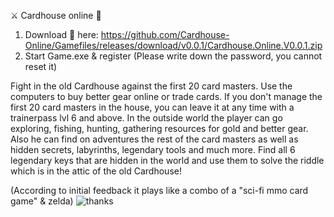 ⚔️ Cardhouse online 🏹

1. Download 💾 here: https://github.com/Cardhouse-Online/Gamefiles/releases/download/v0.0.1/Cardhouse.Online.V0.0.1.zip
2. Start Game.exe & register (Please write down the password, you cannot reset it)

Fight in the old Cardhouse against the first 20 card masters. 
Use the computers to buy better gear online or trade cards. 
If you don't manage the first 20 card masters in the house, 
you can leave it at any time with a trainerpass lvl 6 and above. 
In the outside world the player can go exploring, fishing, hunting, 
gathering resources for gold and better gear. Also he can find on 
adventures the rest of the card masters as well as hidden secrets, 
labyrinths, legendary tools and much more. Find all 6 legendary keys
 that are hidden in the world and use them to solve the riddle which 
is in the attic of the old Cardhouse!

(According to initial feedback it plays like a combo of a "sci-fi mmo card game" & zelda)
![thanks](https://user-images.githubusercontent.com/101430037/157996170-46b57dc7-4dd9-4f9e-b2d2-135415447e3c.png)
